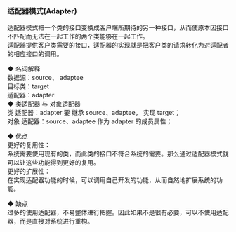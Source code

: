### 适配器模式(Adapter)  

适配器模式把一个类的接口变换成客户端所期待的另一种接口，从而使原本因接口不匹配而无法在一起工作的两个类能够在一起工作。  
适配器提供客户类需要的接口，适配器的实现就是把客户类的请求转化为对适配者的相应接口的调用。  

◆ 名词解释  
数据源：source、 adaptee    
目标类：target  
适配器：adapter   
◆ 类适配器  与 对象适配器  
类 适配器：adapter 要 继承 source、adaptee， 实现 target；    
对象 适配器：source、adaptee 作为 adapter 的成员属性；  

◆ 优点  
更好的复用性：  
系统需要使用现有的类，而此类的接口不符合系统的需要。那么通过适配器模式就可以让这些功能得到更好的复用。  
更好的扩展性：  
在实现适配器功能的时候，可以调用自己开发的功能，从而自然地扩展系统的功能。  

◆ 缺点  
过多的使用适配器，不易整体进行把握。因此如果不是很有必要，可以不使用适配器，而是直接对系统进行重构。  

